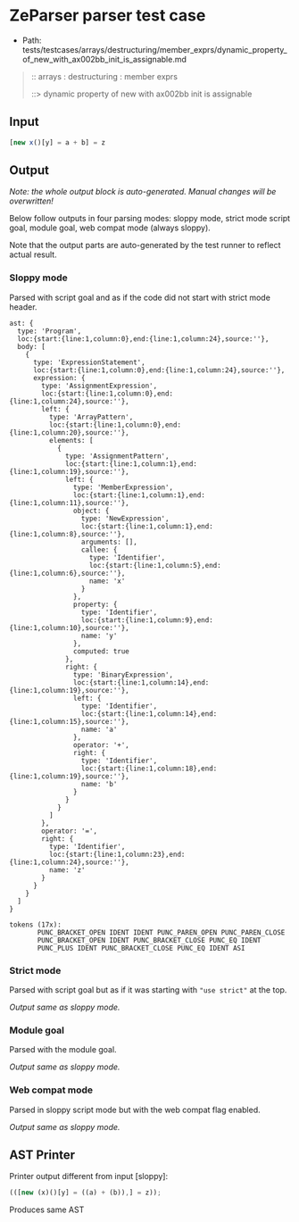 # ZeParser parser test case

- Path: tests/testcases/arrays/destructuring/member_exprs/dynamic_property_of_new_with_ax002bb_init_is_assignable.md

> :: arrays : destructuring : member exprs
>
> ::> dynamic property of new with ax002bb init is assignable

## Input

`````js
[new x()[y] = a + b] = z
`````

## Output

_Note: the whole output block is auto-generated. Manual changes will be overwritten!_

Below follow outputs in four parsing modes: sloppy mode, strict mode script goal, module goal, web compat mode (always sloppy).

Note that the output parts are auto-generated by the test runner to reflect actual result.

### Sloppy mode

Parsed with script goal and as if the code did not start with strict mode header.

`````
ast: {
  type: 'Program',
  loc:{start:{line:1,column:0},end:{line:1,column:24},source:''},
  body: [
    {
      type: 'ExpressionStatement',
      loc:{start:{line:1,column:0},end:{line:1,column:24},source:''},
      expression: {
        type: 'AssignmentExpression',
        loc:{start:{line:1,column:0},end:{line:1,column:24},source:''},
        left: {
          type: 'ArrayPattern',
          loc:{start:{line:1,column:0},end:{line:1,column:20},source:''},
          elements: [
            {
              type: 'AssignmentPattern',
              loc:{start:{line:1,column:1},end:{line:1,column:19},source:''},
              left: {
                type: 'MemberExpression',
                loc:{start:{line:1,column:1},end:{line:1,column:11},source:''},
                object: {
                  type: 'NewExpression',
                  loc:{start:{line:1,column:1},end:{line:1,column:8},source:''},
                  arguments: [],
                  callee: {
                    type: 'Identifier',
                    loc:{start:{line:1,column:5},end:{line:1,column:6},source:''},
                    name: 'x'
                  }
                },
                property: {
                  type: 'Identifier',
                  loc:{start:{line:1,column:9},end:{line:1,column:10},source:''},
                  name: 'y'
                },
                computed: true
              },
              right: {
                type: 'BinaryExpression',
                loc:{start:{line:1,column:14},end:{line:1,column:19},source:''},
                left: {
                  type: 'Identifier',
                  loc:{start:{line:1,column:14},end:{line:1,column:15},source:''},
                  name: 'a'
                },
                operator: '+',
                right: {
                  type: 'Identifier',
                  loc:{start:{line:1,column:18},end:{line:1,column:19},source:''},
                  name: 'b'
                }
              }
            }
          ]
        },
        operator: '=',
        right: {
          type: 'Identifier',
          loc:{start:{line:1,column:23},end:{line:1,column:24},source:''},
          name: 'z'
        }
      }
    }
  ]
}

tokens (17x):
       PUNC_BRACKET_OPEN IDENT IDENT PUNC_PAREN_OPEN PUNC_PAREN_CLOSE
       PUNC_BRACKET_OPEN IDENT PUNC_BRACKET_CLOSE PUNC_EQ IDENT
       PUNC_PLUS IDENT PUNC_BRACKET_CLOSE PUNC_EQ IDENT ASI
`````

### Strict mode

Parsed with script goal but as if it was starting with `"use strict"` at the top.

_Output same as sloppy mode._

### Module goal

Parsed with the module goal.

_Output same as sloppy mode._

### Web compat mode

Parsed in sloppy script mode but with the web compat flag enabled.

_Output same as sloppy mode._

## AST Printer

Printer output different from input [sloppy]:

````js
(([new (x)()[y] = ((a) + (b)),] = z));
````

Produces same AST
